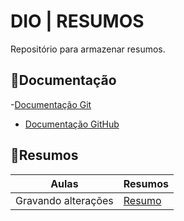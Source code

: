 
# DIO | RESUMOS

Repositório para armazenar resumos.

## 📕Documentação
-[Documentação Git](https://git-scm.com/docs/git/pt_BR)
- [Documentação GitHub](https://docs.github.com/pt)

## 📘Resumos

| Aulas | Resumos |
|-------|---------|
|Gravando alterações | [Resumo]()|


